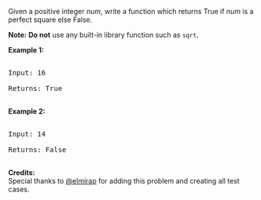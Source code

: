 
Given a positive integer *num*, write a function which returns True if *num* is a perfect square else False.


**Note:** **Do not** use any built-in library function such as `sqrt`.


**Example 1:**
<pre>
Input: 16
Returns: True
</pre>


**Example 2:**
<pre>
Input: 14
Returns: False
</pre>


**Credits:**<br />Special thanks to [@elmirap](https://discuss.leetcode.com/user/elmirap) for adding this problem and creating all test cases.
